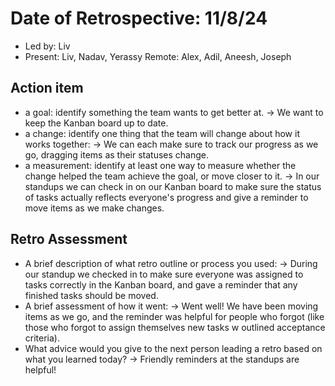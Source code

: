 # Date of Retrospective: 11/8/24

* Led by: Liv
* Present: Liv, Nadav, Yerassy Remote: Alex, Adil, Aneesh, Joseph

## Action item

* a goal: identify something the team wants to get better at.
  -> We want to keep the Kanban board up to date.
* a change: identify one thing that the team will change about how it works together:
  -> We can each make sure to track our progress as we go, dragging items as their statuses change.
* a measurement: identify at least one way to measure whether the change helped the team achieve the goal, or move closer to it.
  -> In our standups we can check in on our Kanban board to make sure the status of tasks actually reflects everyone's progress and give a reminder to move items as we make changes.

## Retro Assessment
* A brief description of what retro outline or process you used:
  -> During our standup we checked in to make sure everyone was assigned to tasks correctly in the Kanban board, and gave a reminder that any finished tasks should be moved. 
* A brief assessment of how it went:
  -> Went well! We have been moving items as we go, and the reminder was helpful for people who forgot (like those who forgot to assign themselves new tasks w outlined acceptance criteria). 
* What advice would you give to the next person leading a retro
  based on what you learned today?
  -> Friendly reminders at the standups are helpful!
